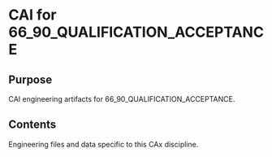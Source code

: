 # CAI for 66_90_QUALIFICATION_ACCEPTANCE

## Purpose
CAI engineering artifacts for 66_90_QUALIFICATION_ACCEPTANCE.

## Contents
Engineering files and data specific to this CAx discipline.
